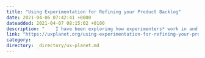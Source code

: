 ```yaml
---
title: "Using Experimentation for Refining your Product Backlog"
date: 2021-04-06 07:42:41 +0000
dateadded: 2021-04-07 08:15:02 +0100
description: "    I have been exploring how experimenters* work in and with product teams. Towards that end, my last post sought to demystify Scrum…  Continue reading on UX Planet »  "
link: "https://uxplanet.org/using-experimentation-for-refining-your-product-backlog-658470e7824a?source=rss----819cc2aaeee0---4"
category:
directory: _directory/ux-planet.md
---
```


